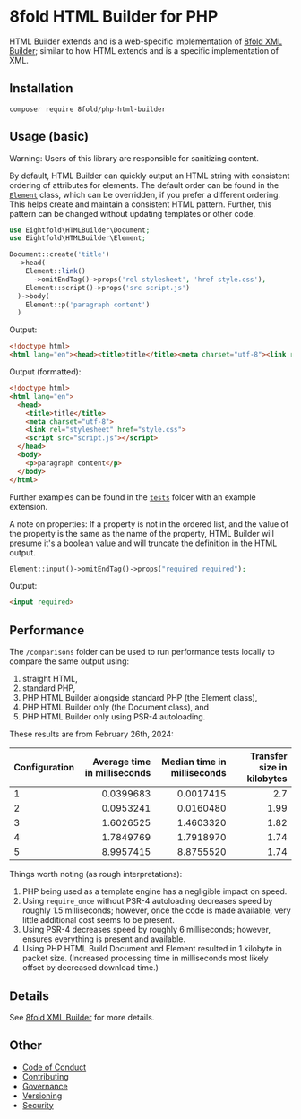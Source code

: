 # 8fold HTML Builder for PHP

HTML Builder extends and is a web-specific implementation of
[8fold XML Builder](https://github.com/8fold/php-xml-builder); similar to how
HTML extends and is a specific implementation of XML.

## Installation

`composer require 8fold/php-html-builder`

## Usage (basic)

Warning: Users of this library are responsible for sanitizing content.

By default, HTML Builder can quickly output an HTML string with consistent
ordering of attributes for elements. The default order can be found in the
[`Element`](https://github.com/8fold/php-html-builder/blob/main/src/Element.php)
class, which can be overridden, if you prefer a different ordering. This helps
create and maintain a consistent HTML pattern. Further, this pattern can be
changed without updating templates or other code.

```php
use Eightfold\HTMLBuilder\Document;
use Eightfold\HTMLBuilder\Element;

Document::create('title')
  ->head(
    Element::link()
      ->omitEndTag()->props('rel stylesheet', 'href style.css'),
    Element::script()->props('src script.js')
  )->body(
    Element::p('paragraph content')
  )
```

Output:

```html
<!doctype html>
<html lang="en"><head><title>title</title><meta charset="utf-8"><link rel="stylesheet" href="style.css"><script src="script.js"></script></head><body><p>paragraph content</p></body></html>
```

Output (formatted):

```html
<!doctype html>
<html lang="en">
  <head>
    <title>title</title>
    <meta charset="utf-8">
    <link rel="stylesheet" href="style.css">
    <script src="script.js"></script>
  </head>
  <body>
    <p>paragraph content</p>
  </body>
</html>
```

Further examples can be found in the
[`tests`](https://github.com/8fold/php-html-builder/tree/main/tests) folder with
an example extension.

A note on properties: If a property is not in the ordered list, and the value of
the property is the same as the name of the property, HTML Builder will presume
it's a boolean value and will truncate the definition in the HTML output.

```php
Element::input()->omitEndTag()->props("required required");
```

Output:

```html
<input required>
```

## Performance

The `/comparisons` folder can be used to run performance tests locally to compare the same output using:

1. straight HTML,
2. standard PHP,
3. PHP HTML Builder alongside standard PHP (the Element class),
4. PHP HTML Builder only (the Document class), and
5. PHP HTML Builder only using PSR-4 autoloading.

These results are from February 26th, 2024:

|Configuration |Average time in milliseconds |Median time in milliseconds |Transfer size in kilobytes |
|:---|---:|---:|---:|
|1 |0.0399683 |0.0017415 |2.7  |
|2 |0.0953241 |0.0160480 |1.99 |
|3 |1.6026525 |1.4603320 |1.82 |
|4 |1.7849769 |1.7918970 |1.74 |
|5 |8.9957415 |8.8755520 |1.74 |

Things worth noting (as rough interpretations):

1. PHP being used as a template engine has a negligible impact on speed.
2. Using `require_once` without PSR-4 autoloading decreases speed by roughly 1.5 milliseconds; however, once the code is made available, very little additional cost seems to be present.
3. Using PSR-4 decreases speed by roughly 6 milliseconds; however, ensures everything is present and available.
4. Using PHP HTML Build Document and Element resulted in 1 kilobyte in packet size. (Increased processing time in milliseconds most likely offset by decreased download time.)

## Details

See [8fold XML Builder](https://github.com/8fold/php-xml-builder#readme) for more
details.

## Other

- [Code of Conduct](https://github.com/8fold/php-html-builder/blob/master/.github/CODE_OF_CONDUCT.md)
- [Contributing](https://github.com/8fold/php-html-builder/blob/master/.github/CONTRIBUTING.md)
- [Governance](https://github.com/8fold/php-html-builder/blob/master/.github/GOVERNANCE.md)
- [Versioning](https://github.com/8fold/php-html-builder/blob/master/.github/VERSIONING.md)
- [Security](https://github.com/8fold/php-html-builder/blob/master/.github/SECURITY.md)
